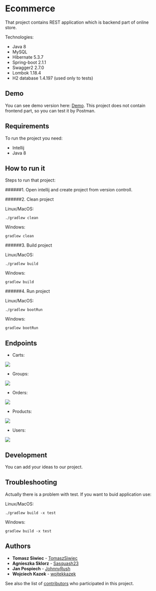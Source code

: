 # Ecommerce

That project contains REST application which is backend part of online store.

Technologies:
* Java 8
* MySQL
* Hibernate 5.3.7
* Spring-boot 2.1.1
* Swagger2 2.7.0
* Lombok 1.18.4
* H2 database 1.4.197 (used only to tests)


## Demo

You can see demo version here: [Demo](www.google.pl). 
This project does not contain frontend part, so you can test it by Postman.


## Requirements

To run the project you need:
* Intellij
* Java 8 

## How to run it

Steps to run that project:

######1. Open intellij and create project from version controll.

######2. Clean project

Linux/MacOS:
```
./gradlew clean
```

Windows:
```
gradlew clean
```

######3. Build project

Linux/MacOS:
```
./gradlew build
```

Windows:
```
gradlew build
```

######4. Run project

Linux/MacOS:
```
./gradlew bootRun
```

Windows:
```
gradlew bootRun
```

## Endpoints

* Carts:

![](https://snipboard.io/TNFjeP.jpg)

* Groups:

![](https://snipboard.io/Hs9iuR.jpg)

* Orders:

![](https://snipboard.io/oKXsaR.jpg)

* Products:

![](https://snipboard.io/DSlp5V.jpg)

* Users:

![](https://snipboard.io/kwed7g.jpg)

## Development

You can add your ideas to our project.

## Troubleshooting

Actually there is a problem with test. If you want to buid application use:

Linux/MacOS:
```
./gradlew build -x test
```

Windows:
```
gradlew build -x test
```

## Authors

* **Tomasz Siwiec** - [TomaszSiwiec](https://github.com/TomaszSiwiec)
* **Agnieszka Sklorz** - [Sasquash23](https://github.com/Sasquash23)
* **Jan Pospiech** - [JohnnyRush](https://github.com/JohnnyRush)
* **Wojciech Kazek** - [wojtekkazek](https://github.com/wojtekkazek)

See also the list of [contributors](https://github.com/mps4dev/project-jdp-1911-01/contributors) who participated in this project.
